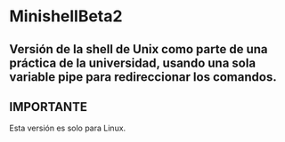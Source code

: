 # MinishellBeta2
Versión de la shell de Unix como parte de una práctica de la universidad, usando una sola variable pipe para redireccionar los comandos.
-------------
IMPORTANTE
------------
Esta versión es solo para Linux.
